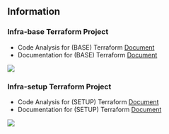 ## Information

### Infra-base Terraform Project
* Code Analysis for (BASE) Terraform [Document](base-code-analysis.md)
* Documentation for (BASE) Terraform [Document](base-code-docs.md)

![](https://raw.github.com/MMOCreators/Terraform/master/base.svg?sanitize=true)

### Infra-setup Terraform Project
* Code Analysis for (SETUP) Terraform [Document](setup-code-analysis.md)
* Documentation for (SETUP) Terraform [Document](setup-code-docs.md)

![](https://raw.github.com/MMOCreators/Terraform/master/setup.svg?sanitize=true)
